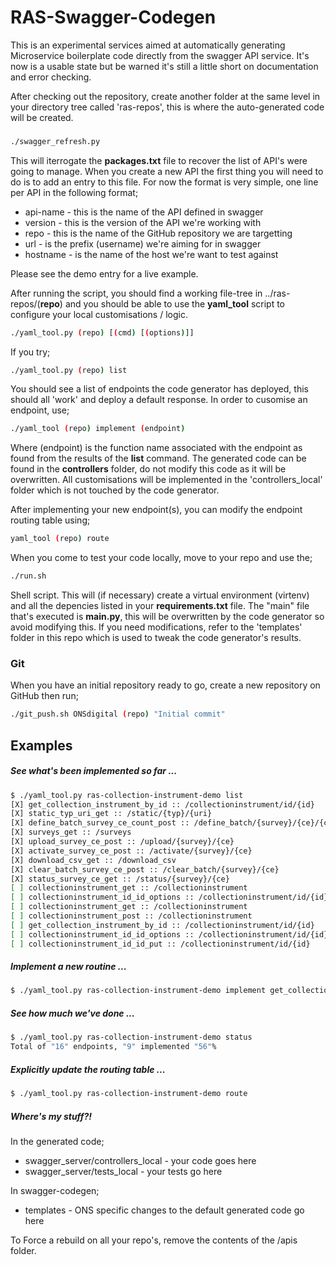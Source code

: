 # RAS-Swagger-Codegen

This is an experimental services aimed at automatically generating Microservice boilerplate code directly from the swagger API service.
It's now is a usable state but be warned it's still a little short on documentation and error checking.

After checking out the repository, create another folder at the same level in your directory tree called 'ras-repos',
this is where the auto-generated code will be created.

###

```bash
./swagger_refresh.py
```

This will iterrogate the **packages.txt** file to recover the list of API's were going to manage. When you create a new API the first thing you will need to do is to add an entry to this file. For now the format is very simple, one line per API in the following format;

* api-name - this is the name of the API defined in swagger
* version  - this is the version of the API we're working with
* repo     - this is the name of the GitHub repository we are targetting
* url      - is the prefix (username) we're aiming for in swagger
* hostname - is the name of the host we're want to test against

Please see the demo entry for a live example.

After running the script, you should find a working file-tree in ../ras-repos/(**repo**) and you should be able to
use the **yaml_tool** script to configure your local customisations / logic.

```bash
./yaml_tool.py (repo) [(cmd) [(options)]]
```
If you try;

```bash
./yaml_tool.py (repo) list
```
You should see a list of endpoints the code generator has deployed, this should all 'work' and deploy a default response. In order to cusomise an endpoint, use;

```bash
./yaml_tool (repo) implement (endpoint)
```

Where (endpoint) is the function name associated with the endpoint as found from the results of the **list** command. The generated code can be found in the **controllers** folder, do not modify this code as it will be overwritten. All customisations will be implemented in the 'controllers_local' folder which is not touched by the code generator.

After implementing your new endpoint(s), you can modify the endpoint routing table using;

```bash
yaml_tool (repo) route
```

When you come to test your code locally, move to your repo and use the;

```bash
./run.sh
```

Shell script. This will (if necessary) create a virtual environment (virtenv) and all the depencies listed in your **requirements.txt** file. The "main" file that's executed is **__main__.py**, this will be overwritten by the code generator so avoid modifying this. If you need modifications, refer to the 'templates' folder in this repo which is used to tweak the code generator's results.

### Git

When you have an initial repository ready to go, create a new repository on GitHub then run;

```bash
./git_push.sh ONSdigital (repo) "Initial commit"
```

## Examples

##### See what's been implemented so far ...

```bash
$ ./yaml_tool.py ras-collection-instrument-demo list
[X] get_collection_instrument_by_id :: /collectioninstrument/id/{id}
[X] static_typ_uri_get :: /static/{typ}/{uri}
[X] define_batch_survey_ce_count_post :: /define_batch/{survey}/{ce}/{count}
[X] surveys_get :: /surveys
[X] upload_survey_ce_post :: /upload/{survey}/{ce}
[X] activate_survey_ce_post :: /activate/{survey}/{ce}
[X] download_csv_get :: /download_csv
[X] clear_batch_survey_ce_post :: /clear_batch/{survey}/{ce}
[X] status_survey_ce_get :: /status/{survey}/{ce}
[ ] collectioninstrument_get :: /collectioninstrument
[ ] collectioninstrument_id_id_options :: /collectioninstrument/id/{id}
[ ] collectioninstrument_get :: /collectioninstrument
[ ] collectioninstrument_post :: /collectioninstrument
[ ] get_collection_instrument_by_id :: /collectioninstrument/id/{id}
[ ] collectioninstrument_id_id_options :: /collectioninstrument/id/{id}
[ ] collectioninstrument_id_id_put :: /collectioninstrument/id/{id}
```

##### Implement a new routine ...
```bash
$ ./yaml_tool.py ras-collection-instrument-demo implement get_collection_instrument_by_id
```

##### See how much we've done ...
```bash
$ ./yaml_tool.py ras-collection-instrument-demo status
Total of "16" endpoints, "9" implemented "56"%
```

##### Explicitly update the routing table ...
```bash
$ ./yaml_tool.py ras-collection-instrument-demo route
```
##### Where's my stuff?!

In the generated code;

* swagger_server/controllers_local - your code goes here
* swagger_server/tests_local - your tests go here

In swagger-codegen;

* templates - ONS specific changes to the default generated code go here

To Force a rebuild on all your repo's, remove the contents of the /apis folder.